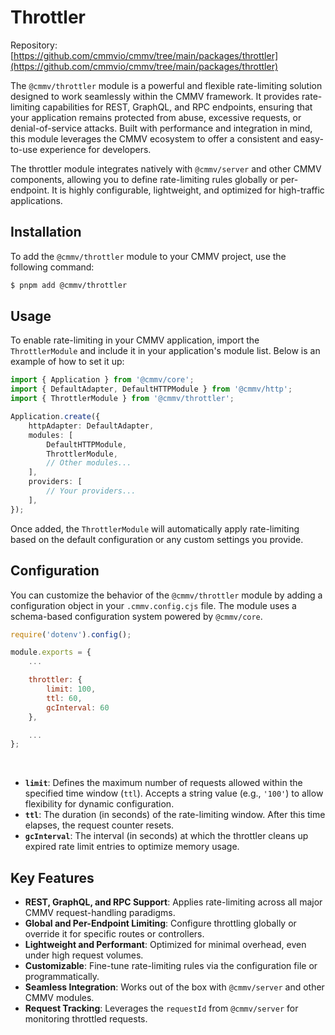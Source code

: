 # Throttler

Repository: [https://github.com/cmmvio/cmmv/tree/main/packages/throttler](https://github.com/cmmvio/cmmv/tree/main/packages/throttler)

The `@cmmv/throttler` module is a powerful and flexible rate-limiting solution designed to work seamlessly within the CMMV framework. It provides rate-limiting capabilities for REST, GraphQL, and RPC endpoints, ensuring that your application remains protected from abuse, excessive requests, or denial-of-service attacks. Built with performance and integration in mind, this module leverages the CMMV ecosystem to offer a consistent and easy-to-use experience for developers.

The throttler module integrates natively with `@cmmv/server` and other CMMV components, allowing you to define rate-limiting rules globally or per-endpoint. It is highly configurable, lightweight, and optimized for high-traffic applications.

## Installation

To add the `@cmmv/throttler` module to your CMMV project, use the following command:

```bash
$ pnpm add @cmmv/throttler
```

## Usage

To enable rate-limiting in your CMMV application, import the `ThrottlerModule` and include it in your application's module list. Below is an example of how to set it up:

```typescript
import { Application } from '@cmmv/core';
import { DefaultAdapter, DefaultHTTPModule } from '@cmmv/http';
import { ThrottlerModule } from '@cmmv/throttler';

Application.create({
    httpAdapter: DefaultAdapter,
    modules: [
        DefaultHTTPModule,
        ThrottlerModule,
        // Other modules...
    ],
    providers: [
        // Your providers...
    ],
});
```

Once added, the `ThrottlerModule` will automatically apply rate-limiting based on the default configuration or any custom settings you provide.

## Configuration

You can customize the behavior of the `@cmmv/throttler` module by adding a configuration object in your `.cmmv.config.cjs` file. The module uses a schema-based configuration system powered by `@cmmv/core`.

```javascript
require('dotenv').config();

module.exports = {
    ...

    throttler: {
        limit: 100,
        ttl: 60,
        gcInterval: 60
    },

    ...
};
```
<br/>

- **`limit`**: Defines the maximum number of requests allowed within the specified time window (`ttl`). Accepts a string value (e.g., `'100'`) to allow flexibility for dynamic configuration.
- **`ttl`**: The duration (in seconds) of the rate-limiting window. After this time elapses, the request counter resets.
- **`gcInterval`**: The interval (in seconds) at which the throttler cleans up expired rate limit entries to optimize memory usage.

## Key Features

- **REST, GraphQL, and RPC Support**: Applies rate-limiting across all major CMMV request-handling paradigms.
- **Global and Per-Endpoint Limiting**: Configure throttling globally or override it for specific routes or controllers.
- **Lightweight and Performant**: Optimized for minimal overhead, even under high request volumes.
- **Customizable**: Fine-tune rate-limiting rules via the configuration file or programmatically.
- **Seamless Integration**: Works out of the box with `@cmmv/server` and other CMMV modules.
- **Request Tracking**: Leverages the `requestId` from `@cmmv/server` for monitoring throttled requests.